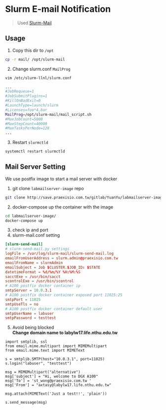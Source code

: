 # Slurm E-mail Notification
> Used [Slurm-Mail](https://github.com/neilmunday/slurm-mail/tree/2.3)

## Usage

1. Copy this dir to `/opt`
```bash
cp -r mail/ /opt/slurm-mail
```
2. Change slurm.conf `MailProg`
```bash
vim /etc/slurm-llnl/slurm.conf

...
#JobRequeue=1
#JobSubmitPlugins=1
#KillOnBadExit=0
#LaunchType=launch/slurm
#Licenses=foo*4,bar
MailProg=/opt/slurm-mail/mail_script.sh
#MaxJobCount=5000
#MaxStepCount=40000
#MaxTasksPerNode=128
...
```
3. Restart `slurmctld`
```bash
systemctl restart slurmctld
```

## Mail Server Setting
We use postfix image to start a mail server with docker

1. git clone `labmailserver-image` repo
```bash
git clone http://save.praexisio.com.tw/gitlab/YuanYu/labmailserver-image.git
```
2. docker-compose up the container with the image
```bash
cd labmailserver-image/
docker-compose up
```

3. check ip and port
4. slurm-mail.conf setting
```conf
[slurm-send-mail]
# slurm-send-mail.py settings
logFile = /var/log/slurm-mail/slurm-send-mail.log
emailFromUserAddress = slurm.admin@praexisio.com.tw
emailFromName = slurmAdmin
emailSubject = Job $CLUSTER.$JOB_ID: $STATE
datetimeFormat = %d/%m/%Y %H:%M:%S
sacctExe = /usr/bin/sacct
scontrolExe = /usr/bin/scontrol
# A100 postfix docker container ip
smtpServer = 10.0.3.1
# A100 postfix docker container exposed port 11025:25
smtpPort = 11025
smtpUseTls = no
# A100 postfix docker container default user
smtpUserName = labuser
smtpPassword = testtest
```
5. Avoid being blocked  
**Change domain name to labylw17.life.nthu.edu.tw**
```
import smtplib, ssl
from email.mime.multipart import MIMEMultipart
from email.mime.text import MIMEText

s = smtplib.SMTP(host="10.0.3.1", port=11025)
s.login("labuser", "testtest")

msg = MIMEMultipart("alternative")
msg['subject'] = "Hi, welcome to DGX A100"
msg['To'] = 'st_wong@praexisio.com.tw '
msg['From'] = "axtasy@labylw17.life.nthu.edu.tw"

msg.attach(MIMEText('Just a test!!', 'plain'))

s.send_message(msg)

```